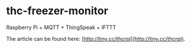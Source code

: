 # thc-freezer-monitor
Raspberry Pi + MQTT + ThingSpeak + IFTTT

The article can be found here: [http://tiny.cc/thcrpi](http://tiny.cc/thcrpi).
